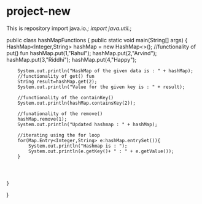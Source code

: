# project-new
This is repository
import java.io.*;
import java.util.*;


public class hashMapFunctions {
    public static void main(String[] args) {
        HashMap<Integer,String> hashMap = new HashMap<>();
        //functionality of put() fun
        hashMap.put(1,"Rahul");
        hashMap.put(2,"Arvind");
        hashMap.put(3,"Riddhi");
        hashMap.put(4,"Happy");

        System.out.println("HashMap of the given data is : " + hashMap);
        //functionality of get() fun
        String result=hashMap.get(2);
        System.out.println("Value for the given key is : " + result);

        //functionality of the containKey()
        System.out.println(hashMap.containsKey(2));

        //funationality of the remove()
        hashMap.remove(1);
        System.out.println("Updated hashmap : " + hashMap);
        
        //iterating using the for loop
        for(Map.Entry<Integer,String> e:hashMap.entrySet()){
            System.out.println("Hashmap is : ");
            System.out.println(e.getKey()+ " : " + e.getValue());
        }




    }
    
}

